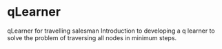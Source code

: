 # qLearner
qLearner for travelling salesman
Introduction to developing a q learner to solve the problem of traversing all nodes in minimum steps.
